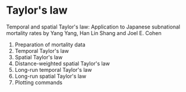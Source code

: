 # Taylor's law
Temporal and spatial Taylor's law: Application to Japanese subnational mortality rates
by Yang Yang, Han Lin Shang and Joel E. Cohen

1. Preparation of mortality data
2. Temporal Taylor's law
3. Spatial Taylor's law
4. Distance-weighted spatial Taylor's law
5. Long-run temporal Taylor's law
6. Long-run spatial Taylor's law
7. Plotting commands
